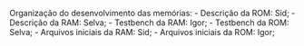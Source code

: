 Organização do desenvolvimento das memórias:
    - Descrição da ROM: Sid;
    - Descrição da RAM: Selva;
    - Testbench da RAM: Igor;
    - Testbench da ROM: Selva;
    - Arquivos iniciais da RAM: Sid;
    - Arquivos iniciais da ROM: Igor;
